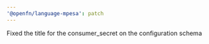 ```yaml
---
'@openfn/language-mpesa': patch
---
```


Fixed the title for the consumer_secret on the configuration schema
